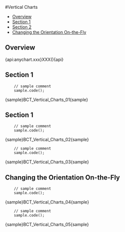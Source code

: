 #Vertical Charts

* [Overview](#overview)
* [Section 1](#section_1)
* [Section 2](#section_2)
* [Changing the Orientation On-the-Fly](#onthefly)

## Overview

{api:anychart.xxx}XXX(){api} 

## Section 1

```
    // sample comment
    sample.code();
```

{sample}BCT\_Vertical\_Charts\_01{sample}

## Section 1

```
    // sample comment
    sample.code();
```

{sample}BCT\_Vertical\_Charts\_02{sample}

```
    // sample comment
    sample.code();
```

{sample}BCT\_Vertical\_Charts\_03{sample}

<a name='onthefly'></a>
## Changing the Orientation On-the-Fly

```
    // sample comment
    sample.code();
```

{sample}BCT\_Vertical\_Charts\_04{sample}

```
    // sample comment
    sample.code();
```

{sample}BCT\_Vertical\_Charts\_05{sample}